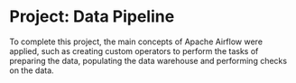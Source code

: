 # Project: Data Pipeline

To complete this project, the main concepts of Apache Airflow were applied, such as creating custom operators to perform the tasks of preparing the data, populating the data warehouse and performing checks on the data.